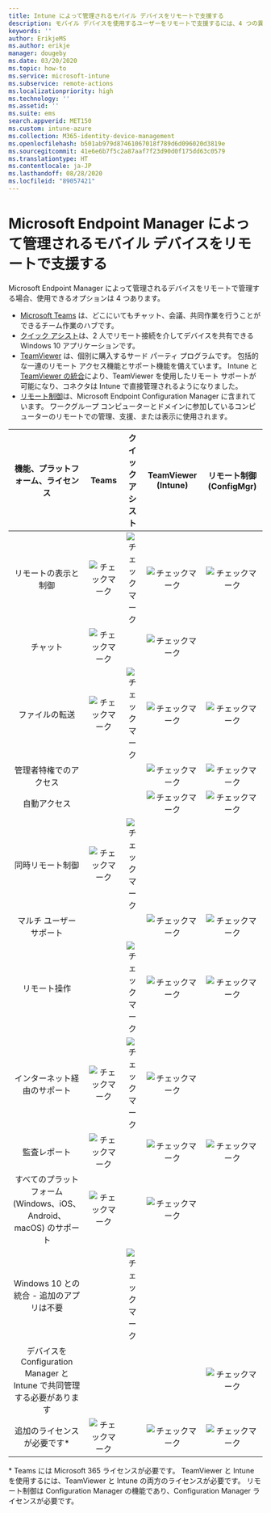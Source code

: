 ```yaml
---
title: Intune によって管理されるモバイル デバイスをリモートで支援する
description: モバイル デバイスを使用するユーザーをリモートで支援するには、4 つの異なるオプションを使用できます。
keywords: ''
author: ErikjeMS
ms.author: erikje
manager: dougeby
ms.date: 03/20/2020
ms.topic: how-to
ms.service: microsoft-intune
ms.subservice: remote-actions
ms.localizationpriority: high
ms.technology: ''
ms.assetid: ''
ms.suite: ems
search.appverid: MET150
ms.custom: intune-azure
ms.collection: M365-identity-device-management
ms.openlocfilehash: b501ab979d87461067018f789d6d096020d3819e
ms.sourcegitcommit: 41e6e6b7f5c2a87aaf7f23d90d0f175dd63c0579
ms.translationtype: HT
ms.contentlocale: ja-JP
ms.lasthandoff: 08/28/2020
ms.locfileid: "89057421"
---
```

# <a name="remotely-assist-mobile-devices-managed-by-microsoft-endpoint-manager"></a>Microsoft Endpoint Manager によって管理されるモバイル デバイスをリモートで支援する

Microsoft Endpoint Manager によって管理されるデバイスをリモートで管理する場合、使用できるオプションは 4 つあります。

- [Microsoft Teams](https://products.office.com/microsoft-teams/) は、どこにいてもチャット、会議、共同作業を行うことができるチーム作業のハブです。
- [クイック アシスト](https://support.microsoft.com/help/4027243/windows-10-solve-pc-problems-with-quick-assist)は、2 人でリモート接続を介してデバイスを共有できる Windows 10 アプリケーションです。
- [TeamViewer](https://www.teamviewer.com/) は、個別に購入するサード パーティ プログラムです。 包括的な一連のリモート アクセス機能とサポート機能を備えています。 Intune と [TeamViewer の統合](teamviewer-support.md)により、TeamViewer を使用したリモート サポートが可能になり、コネクタは Intune で直接管理されるようになりました。
- [リモート制御](/configmgr/core/clients/manage/remote-control/introduction-to-remote-control)は、Microsoft Endpoint Configuration Manager に含まれています。 ワークグループ コンピューターとドメインに参加しているコンピューターのリモートでの管理、支援、または表示に使用されます。

| 機能、プラットフォーム、ライセンス | **Teams** | クイック アシスト | TeamViewer (Intune) | リモート制御 (ConfigMgr) |
|:---:|:---:|:---:|:---:|:---:|
| リモートの表示と制御 |![チェックマーク](../enrollment/media/enrollment-method-capab/checkmark.png)|![チェックマーク](../enrollment/media/enrollment-method-capab/checkmark.png)|![チェックマーク](../enrollment/media/enrollment-method-capab/checkmark.png)|![チェックマーク](../enrollment/media/enrollment-method-capab/checkmark.png)|
| チャット |![チェックマーク](../enrollment/media/enrollment-method-capab/checkmark.png)||![チェックマーク](../enrollment/media/enrollment-method-capab/checkmark.png)||
| ファイルの転送 |![チェックマーク](../enrollment/media/enrollment-method-capab/checkmark.png)|![チェックマーク](../enrollment/media/enrollment-method-capab/checkmark.png)|![チェックマーク](../enrollment/media/enrollment-method-capab/checkmark.png)|![チェックマーク](../enrollment/media/enrollment-method-capab/checkmark.png)|
| 管理者特権でのアクセス |||![チェックマーク](../enrollment/media/enrollment-method-capab/checkmark.png)|![チェックマーク](../enrollment/media/enrollment-method-capab/checkmark.png)|
| 自動アクセス |||![チェックマーク](../enrollment/media/enrollment-method-capab/checkmark.png)|![チェックマーク](../enrollment/media/enrollment-method-capab/checkmark.png)|
| 同時リモート制御 |![チェックマーク](../enrollment/media/enrollment-method-capab/checkmark.png)|![チェックマーク](../enrollment/media/enrollment-method-capab/checkmark.png)|||
| マルチ ユーザー サポート |||![チェックマーク](../enrollment/media/enrollment-method-capab/checkmark.png)|![チェックマーク](../enrollment/media/enrollment-method-capab/checkmark.png)|
| リモート操作 ||![チェックマーク](../enrollment/media/enrollment-method-capab/checkmark.png)|![チェックマーク](../enrollment/media/enrollment-method-capab/checkmark.png)|![チェックマーク](../enrollment/media/enrollment-method-capab/checkmark.png)|
| インターネット経由のサポート |![チェックマーク](../enrollment/media/enrollment-method-capab/checkmark.png)|![チェックマーク](../enrollment/media/enrollment-method-capab/checkmark.png)|![チェックマーク](../enrollment/media/enrollment-method-capab/checkmark.png)||
| 監査レポート |![チェックマーク](../enrollment/media/enrollment-method-capab/checkmark.png)||![チェックマーク](../enrollment/media/enrollment-method-capab/checkmark.png)|![チェックマーク](../enrollment/media/enrollment-method-capab/checkmark.png)|
| すべてのプラットフォーム (Windows、iOS、Android、macOS) のサポート |![チェックマーク](../enrollment/media/enrollment-method-capab/checkmark.png)||![チェックマーク](../enrollment/media/enrollment-method-capab/checkmark.png)||
| Windows 10 との統合 - 追加のアプリは不要 ||![チェックマーク](../enrollment/media/enrollment-method-capab/checkmark.png)|||
| デバイスを Configuration Manager と Intune で共同管理する必要があります ||||![チェックマーク](../enrollment/media/enrollment-method-capab/checkmark.png)|
| 追加のライセンスが必要です\* |![チェックマーク](../enrollment/media/enrollment-method-capab/checkmark.png)||![チェックマーク](../enrollment/media/enrollment-method-capab/checkmark.png)|![チェックマーク](../enrollment/media/enrollment-method-capab/checkmark.png)|

\* Teams には Microsoft 365 ライセンスが必要です。 TeamViewer と Intune を使用するには、TeamViewer と Intune の両方のライセンスが必要です。 リモート制御は Configuration Manager の機能であり、Configuration Manager ライセンスが必要です。

